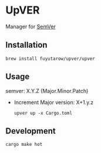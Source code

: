 # UpVER

Manager for [SemVer](https://semver.org/)

## Installation
```
brew install fuyutarow/upver/upver
```

## Usage
semver: X.Y.Z (Major.Minor.Patch)

- Increment Major version: X+1.y.z
  ```
  upver up -x Cargo.toml
  ```


## Development
```
cargo make hot
```
